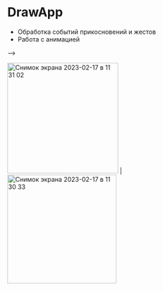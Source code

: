 # DrawApp

- Обработка событий прикосновений и жестов
- Работа с анимацией

-->

<img width="251" alt="Снимок экрана 2023-02-17 в 11 31 02" src="https://user-images.githubusercontent.com/106964404/219559715-6ee26f5a-5695-487b-9244-880cdeb53ee6.png">  | <img width="247" alt="Снимок экрана 2023-02-17 в 11 30 33" src="https://user-images.githubusercontent.com/106964404/219559729-b7e06da6-8010-43ba-a568-50a0a374c8cc.png">

